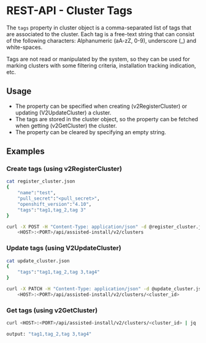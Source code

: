 # REST-API - Cluster Tags

The `tags` property in cluster object is a comma-separated list of tags that are associated to the cluster. Each tag is a free-text string that can consist of the following characters:
Alphanumeric (aA-zZ, 0-9), underscore (_) and white-spaces.

Tags are not read or manipulated by the system, so they can be used for marking clusters with some filtering criteria, installation tracking indication, etc.

## Usage

* The property can be specified when creating (v2RegisterCluster) or updating (V2UpdateCluster) a cluster.
* The tags are stored in the cluster object, so the property can be fetched when getting (v2GetCluster) the cluster.
* The property can be cleared by specifying an empty string.


## Examples

### Create tags (using v2RegisterCluster)

```bash
cat register_cluster.json
{
    "name":"test",
    "pull_secret":"<pull_secret>",
    "openshift_version":"4.10",
    "tags":"tag1,tag_2,tag 3"
}
```

```bash
curl -X POST -H "Content-Type: application/json" -d @register_cluster.json \
    <HOST>:<PORT>/api/assisted-install/v2/clusters
```

### Update tags (using V2UpdateCluster)

```bash
cat update_cluster.json
{
    "tags":"tag1,tag_2,tag 3,tag4"
}
```

```bash
curl -X PATCH -H "Content-Type: application/json" -d @update_cluster.json \
    <HOST>:<PORT>/api/assisted-install/v2/clusters/<cluster_id>
```

### Get tags (using v2GetCluster)

```bash
curl <HOST>:<PORT>/api/assisted-install/v2/clusters/<cluster_id> | jq '.tags'

output: "tag1,tag_2,tag 3,tag4"
```
